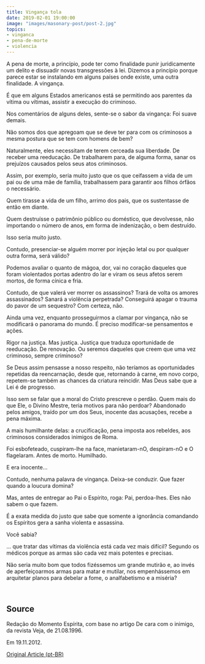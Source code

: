 ```yaml
---
title: Vingança tola
date: 2019-02-01 19:00:00
image: "images/masonary-post/post-2.jpg"
topics: 
- vinganca
- pena-de-morte
- violencia
---
```


A pena de morte, a princípio, pode ter como finalidade punir juridicamente um
delito e dissuadir novas transgressões à lei. Dizemos a princípio porque parece
estar se instalando em alguns países onde existe, uma outra finalidade. A
vingança.

É que em alguns Estados americanos está se permitindo aos parentes da vítima ou
vítimas, assistir a execução do criminoso.

Nos comentários de alguns deles, sente-se o sabor da vingança: Foi suave
demais.

Não somos dos que apregoam que se deve ter para com os criminosos a mesma
postura que se tem com homens de bem?

Naturalmente, eles necessitam de terem cerceada sua liberdade. De receber uma
reeducação. De trabalharem para, de alguma forma, sanar os prejuízos causados
pelos seus atos criminosos.

Assim, por exemplo, seria muito justo que os que ceifassem a vida de um pai ou
de uma mãe de família, trabalhassem para garantir aos filhos órfãos o
necessário.

Quem tirasse a vida de um filho, arrimo dos pais, que os sustentasse de então
em diante.

Quem destruísse o patrimônio público ou doméstico, que devolvesse, não
importando o número de anos, em forma de indenização, o bem destruído.

Isso seria muito justo.

Contudo, presenciar-se alguém morrer por injeção letal ou por qualquer outra
forma, será válido?

Podemos avaliar o quanto de mágoa, dor, vai no coração daqueles que foram
violentados portas adentro do lar e viram os seus afetos serem mortos, de forma
cínica e fria.

Contudo, de que valerá ver morrer os assassinos? Trará de volta os amores
assassinados? Sanará a violência perpetrada? Conseguirá apagar o trauma do
pavor de um sequestro? Com certeza, não.

Ainda uma vez, enquanto prosseguirmos a clamar por vingança, não se modificará
o panorama do mundo. É preciso modificar-se pensamentos e ações.

Rigor na justiça. Mas justiça. Justiça que traduza oportunidade de reeducação.
De renovação. Ou seremos daqueles que creem que uma vez criminoso, sempre
criminoso?

Se Deus assim pensasse a nosso respeito, não teríamos as oportunidades
repetidas da reencarnação, desde que, retornando à carne, em novo corpo,
repetem-se também as chances da criatura reincidir. Mas Deus sabe que a Lei é
de progresso.

Isso sem se falar que a moral do Cristo prescreve o perdão. Quem mais do que
Ele, o Divino Mestre, teria motivos para não perdoar? Abandonado pelos amigos,
traído por um dos Seus, inocente das acusações, recebe a pena máxima.

A mais humilhante delas: a crucificação, pena imposta aos rebeldes, aos
criminosos considerados inimigos de Roma.

Foi esbofeteado, cuspiram-lhe na face, manietaram-nO, despiram-nO e O
flagelaram. Antes de morto. Humilhado.

E era inocente...

Contudo, nenhuma palavra de vingança. Deixa-se conduzir. Que fazer quando a
loucura domina?

Mas, antes de entregar ao Pai o Espírito, roga: Pai, perdoa-lhes. Eles não
sabem o que fazem.

É a exata medida do justo que sabe que somente a ignorância comandando os
Espíritos gera a sanha violenta e assassina.

Você sabia?

... que tratar das vítimas da violência está cada vez mais difícil? Segundo os
médicos porque as armas são cada vez mais potentes e precisas.

Não seria muito bom que todos fizéssemos um grande mutirão e, ao invés de
aperfeiçoarmos armas para matar e mutilar, nos empenhássemos em arquitetar
planos para debelar a fome, o analfabetismo e a miséria?

 
## Source
Redação do Momento Espírita, com base no
artigo De cara com o inimigo, da revista
Veja, de 21.08.1996.

Em 19.11.2012.


[Original Article (pt-BR)](http://momento.com.br/pt/ler_texto.php?id=3669)
